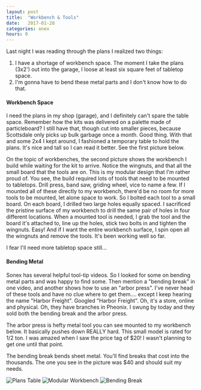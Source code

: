 ```yaml
---
layout: post
title:  "Workbench & Tools"
date:   2017-01-28 
categories: onex
hours: 0
---
```


Last night I was reading through the plans I realized two things:
1) I have a shortage of workbench space.  The moment I take the plans (3x2') out into the garage, I loose at least six square feet of tabletop space.  
2) I'm gonna have to bend these metal parts and I don't know how to do that.

#### Workbench Space
I need the plans in my shop (garage), and I definitely can't spare the table space.  Remember how the kits was delivered on a palette made of particleboard?  I still have that, though cut into smaller pieces, because Scottsdale only picks up bulk garbage once a month.  Good thing.  With that and some 2x4 I kept around, I fashioned a temporary table to hold the plans.  It's nice and tall so I can read it better.  See the first picture below.
    
On the topic of workbenches, the second picture shows the workbench I build while waiting for the kit to arrive.  Notice the wingnuts, and that all the small board that the tools are on.  This is my modular design that I'm rather proud of.  You see, the build required lots of tools that need to be mounted to tabletops.  Drill press, band saw, griding wheel, vice to name a few.  If I mounted all of these directly to my workbench, there'd be no room for more tools to be mounted, let alone space to work.  So I bolted each tool to a small board.  On each board, I drilled two large holes equally spaced.  I sacrificed the pristine surface of my workbench to drill the same pair of holes in four different locations.  When a mounted tool is needed, I grab the tool and the board it's attached to, line up the holes, stick two bolts in and tighten the wingnuts.  Easy!  And if I want the entire workbench surface, I spin open all the wingnuts and remove the tools.  It's been working well so far.  
  
I fear I'll need more tabletop space still...

#### Bending Metal

Sonex has several helpful tool-tip videos. So I looked for some on bending metal parts and was happy to find some.  Then mention a "bending break" in one video, and another shows how to use an "arbor press".  I've never head of these tools and have no clue where to get them.... except I keep hearing the name "Harbor Freight".  Googled "Harbor Freight".  Oh, it's a store, online and physical.  Oh, they have branches in Pheonix.  I swung by today and they sold both the bending break and the arbor press. 

The arbor press is hefty metal tool you can see mounted to my workbench below.  It basically pushes down REALLY hard.  This small model is rated for 1/2 ton.  I was amazed when I saw the price tag of $20! I wasn't planning to get one until that point.

The bending break bends sheet metal. You'll find breaks that cost into the thousands.  The one you see in the picture was $40 and should suit my needs.

![Plans Table](/onex/img/2017-01-28/1.jpg)
![Modular Workbench](/onex/img/2017-01-28/2.jpg)
![Bending Break](/onex/img/2017-01-28/3.jpg)
